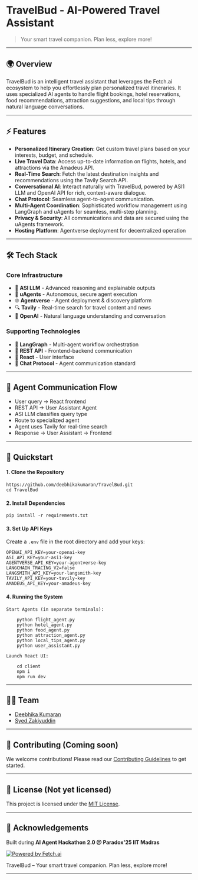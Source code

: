 # TravelBud - AI-Powered Travel Assistant 

> Your smart travel companion. Plan less, explore more!

---

## 🌍 Overview

TravelBud is an intelligent travel assistant that leverages the Fetch.ai ecosystem to help you effortlessly plan personalized travel itineraries. It uses specialized AI agents to handle flight bookings, hotel reservations, food recommendations, attraction suggestions, and local tips through natural language conversations.

---

## ⚡ Features

- **Personalized Itinerary Creation**: Get custom travel plans based on your interests, budget, and schedule.
- **Live Travel Data**: Access up-to-date information on flights, hotels, and attractions via the Amadeus API.
- **Real-Time Search**: Fetch the latest destination insights and recommendations using the Tavily Search API.
- **Conversational AI**: Interact naturally with TravelBud, powered by ASI1 LLM and OpenAI API for rich, context-aware dialogue.
- **Chat Protocol**: Seamless agent-to-agent communication.
- **Multi-Agent Coordination**: Sophisticated workflow management using LangGraph and uAgents for seamless, multi-step planning.
- **Privacy & Security**: All communications and data are secured using the uAgents framework.
- **Hosting Platform**: Agentverse deployment for decentralized operation

---

## 🛠️ Tech Stack

### Core Infrastructure

- 🧠 **ASI LLM** - Advanced reasoning and explainable outputs
- 🤖 **uAgents** - Autonomous, secure agent execution
- 🌐 **Agentverse** - Agent deployment & discovery platform
- 🔍 **Tavily** - Real-time search for travel content and news
- 🧠 **OpenAI** - Natural language understanding and conversation

### Supporting Technologies

- 🐍 **LangGraph** - Multi-agent workflow orchestration 
- 📡 **REST API** - Frontend-backend communication
- 🎨 **React** - User interface
- 🔄 **Chat Protocol** - Agent communication standard

---

## 🔗 Agent Communication Flow

- User query → React frontend
- REST API → User Assistant Agent
- ASI LLM classifies query type
- Route to specialized agent
- Agent uses Tavily for real-time search
- Response → User Assistant → Frontend

---

## 🚀 Quickstart

#### 1. Clone the Repository

    https://github.com/deebhikakumaran/TravelBud.git
    cd TravelBud

#### 2. Install Dependencies

    pip install -r requirements.txt

#### 3. Set Up API Keys

Create a `.env` file in the root directory and add your keys:

    OPENAI_API_KEY=your-openai-key
    ASI_API_KEY=your-asi1-key
    AGENTVERSE_API_KEY=your-agentverse-key
    LANGCHAIN_TRACING_V2=false  
    LANGSMITH_API_KEY=your-langsmith-key
    TAVILY_API_KEY=your-tavily-key
    AMADEUS_API_KEY=your-amadeus-key

#### 4. Running the System

    Start Agents (in separate terminals):

        python flight_agent.py
        python hotel_agent.py
        python food_agent.py
        python attraction_agent.py
        python local_tips_agent.py
        python user_assistant.py

    Launch React UI:

        cd client
        npm i
        npm run dev

---

## 🧑‍💻 Team

- [Deebhika Kumaran](https://github.com/deebhikakumaran)
- [Syed Zakiyuddin](https://github.com/zakiy7)

---

## 🤝 Contributing (Coming soon)

We welcome contributions! Please read our [Contributing Guidelines](CONTRIBUTING.md) to get started.

---

## 📜 License (Not yet licensed)

This project is licensed under the [MIT License](LICENSE).

---

## 🙏 Acknowledgements

Built during **AI Agent Hackathon 2.0 @ Paradox'25 IIT Madras**

[![Powered by Fetch.ai](https://img.shields.io/badge/Powered%20by-Fetch.ai-000000?style=flat&logo=fetch.ai)](https://fetch.ai)

TravelBud – Your smart travel companion. Plan less, explore more!

---